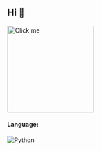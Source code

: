 ## Hi 👋

<a href="https://www.youtube.com/watch?v=dQw4w9WgXcQ&pp=ygUIcmlja3JvbGw%3D" target="_blank">
  <img src="https://media1.tenor.com/m/23HvhZwAeHUAAAAd/evangelion-eva.gif" alt="Click me" title="Click me to visit YouTube" width="200" height="200"/>
</a>

#### Language:
![Python](https://img.icons8.com/color/48/000000/python.png)


<!--
**vncased/vncased** is a ✨ _special_ ✨ repository because its `README.md` (this file) appears on your GitHub profile.

Here are some ideas to get you started:

- 🔭 I’m currently working on ...
- 🌱 I’m currently learning ...
- 👯 I’m looking to collaborate on ...
- 🤔 I’m looking for help with ...
- 💬 Ask me about ...
- 📫 How to reach me: ...
- 😄 Pronouns: ...
- ⚡ Fun fact: ...
-->
